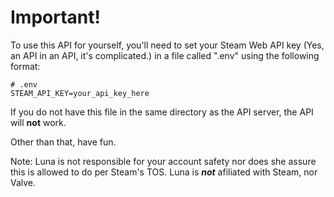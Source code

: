 # Important!
To use this API for yourself, you'll need to set your Steam Web API key (Yes, an API in an API, it's complicated.) in a file called ".env" using the following format:
```
# .env
STEAM_API_KEY=your_api_key_here
```
If you do not have this file in the same directory as the API server, the API will **not** work.

Other than that, have fun.

Note: Luna is not responsible for your account safety nor does she assure this is allowed to do per Steam's TOS. Luna is ***not*** afiliated with Steam, nor Valve.